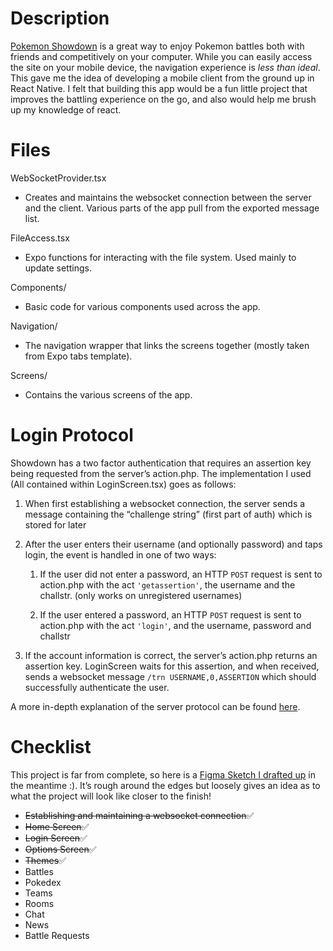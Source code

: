 ﻿# Description

[Pokemon Showdown](https://play.pokemonshowdown.com/) is a great way to enjoy Pokemon battles both with friends and competitively on your computer. While you can easily access the site on your mobile device, the navigation experience is _less than ideal_. This gave me the idea of developing a mobile client from the ground up in React Native. I felt that building this app would be a fun little project that improves the battling experience on the go, and also would help me brush up my knowledge of react. 

# Files

WebSocketProvider.tsx
* Creates and maintains the websocket connection between the server and the client. Various parts of the app pull from the exported message list.


FileAccess.tsx
* Expo functions for interacting with the file system. Used mainly to update settings.


Components/
* Basic code for various components used across the app.


Navigation/
* The navigation wrapper that links the screens together (mostly taken from Expo tabs template).


Screens/
* Contains the various screens of the app.

# Login Protocol

Showdown has a two factor authentication that requires an assertion key being requested from the server’s action.php. The implementation I used (All contained within LoginScreen.tsx) goes as follows:



1. When first establishing a websocket connection, the server sends a message containing the “challenge string” (first part of auth) which is stored for later

2. After the user enters their username (and optionally password) and taps login, the event is handled in one of two ways:

    1. If the user did not enter a password, an HTTP `POST` request is sent to action.php with the act `'getassertion'`, the username and the challstr. (only works on unregistered usernames)

    2. If the user entered a password, an HTTP `POST` request is sent to action.php with the act `'login'`, and the username, password and challstr
    
3. If the account information is correct, the server’s action.php returns an assertion key. LoginScreen waits for this assertion, and when received, sends a websocket message `/trn USERNAME,0,ASSERTION` which should successfully authenticate the user.

A more in-depth explanation of the server protocol can be found [here](https://github.com/smogon/pokemon-showdown/blob/master/PROTOCOL.md).

# Checklist

This project is far from complete, so here is a  [Figma Sketch I drafted up](https://www.figma.com/proto/H0tcs37vxU51gGzh3uNEZs/Untitled?node-id=1%3A2&scaling=scale-down&page-id=0%3A1&starting-point-node-id=1%3A2) in the meantime :). It’s rough around the edges but loosely gives an idea as to what the project will look like closer to the finish!



* ~~Establishing and maintaining a websocket connection~~✅
* ~~Home Screen~~✅
* ~~Login Screen~~✅
* ~~Options Screen~~✅
* ~~Themes~~✅
* Battles
* Pokedex
* Teams
* Rooms
* Chat
* News
* Battle Requests
